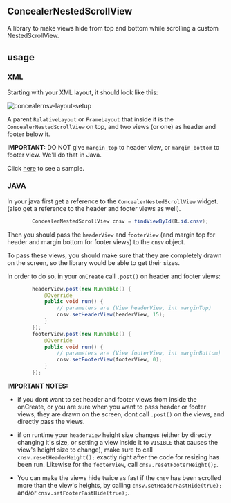 ## ConcealerNestedScrollView

A library to make views hide from top and bottom while scrolling
a custom NestedScrollView.

## usage

### XML
Starting with your XML layout, it should look like this:

![concealernsv-layout-setup](https://user-images.githubusercontent.com/24822099/34965249-ea66cfca-fa67-11e7-9982-20bf76e61551.png)

A parent `RelativeLayout` or `FrameLayout` that inside it is the
`ConcealerNestedScrollView` on top, and two views (or one) as
header and footer  below it.

__IMPORTANT:__ DO NOT give `margin_top` to header view,
or `margin_bottom` to footer view. We'll do that in Java.

Click [here](https://github.com/SIMMORSAL/ConcealerNestedScrollView/blob/master/app/src/main/res/layout/activity_main.xml) to see a sample.

### JAVA

In your java first get a reference to the `ConcealerNestedScrollView`
widget. (also get a reference to the header and footer views as well).

``` JAVA
        ConcealerNestedScrollView cnsv = findViewById(R.id.cnsv);
```

Then you should pass the `headerView` and `footerView` (and margin top
for header and margin bottom for footer views) to the `cnsv` object.

To pass these views, you should make sure that they are completely
drawn on the screen, so the library would be able to get their sizes.

In order to do so, in your `onCreate` call `.post()` on header and footer
views:

``` JAVA
        headerView.post(new Runnable() {
            @Override
            public void run() {
                // parameters are (View headerView, int marginTop)
                cnsv.setHeaderView(headerView, 15);
            }
        });
        footerView.post(new Runnable() {
            @Override
            public void run() {
                // parameters are (View footerView, int marginBottom)
                cnsv.setFooterView(footerView, 0);
            }
        });
```

__IMPORTANT NOTES:__

* if you dont want to set header and footer views
from inside the onCreate, or you are sure when you want to pass
header or footer views, they are drawn on the screen, dont call
`.post()` on the views, and directly pass the views.

* if on runtime your `headerView` height size changes (either by
directly changing it's size, or setting a view inside it to `VISIBLE`
that causes the view's height size to change), make sure to call
`cnsv.resetHeaderHeight();` exactly right after the code for
resizing has been run. Likewise for the `footerView`, call
`cnsv.resetFooterHeight();`.

* You can make the views hide twice as fast if the
`cnsv` has been scrolled more than the view's heights, by calling
`cnsv.setHeaderFastHide(true);` and/or `cnsv.setFooterFastHide(true);`.